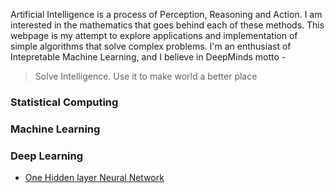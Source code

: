 Artificial Intelligence is a process of Perception, Reasoning and Action. I am interested in the mathematics that goes behind each of these methods. This webpage is my attempt to explore applications and implementation of simple algorithms that solve complex problems. I'm an enthusiast of Intepretable Machine Learning, and I believe in DeepMinds motto -  

<blockquote>Solve Intelligence. Use it to make world a better place</blockquote>

### Statistical Computing

### Machine Learning 

### Deep Learning
- <a href="P1NeuralNetwork-2.html">One Hidden layer Neural Network</a>

